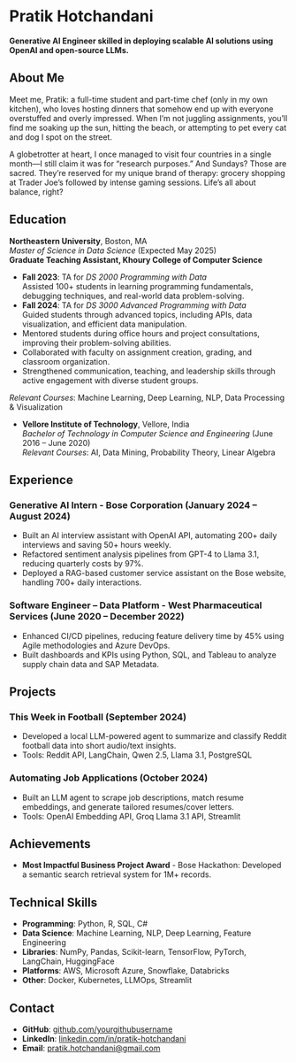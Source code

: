 # Pratik Hotchandani

**Generative AI Engineer skilled in deploying scalable AI solutions using OpenAI and open-source LLMs.**

## About Me
Meet me, Pratik: a full-time student and part-time chef (only in my own kitchen), who loves hosting dinners that somehow end up with everyone overstuffed and overly impressed. When I’m not juggling assignments, you’ll find me soaking up the sun, hitting the beach, or attempting to pet every cat and dog I spot on the street.

A globetrotter at heart, I once managed to visit four countries in a single month—I still claim it was for “research purposes.” And Sundays? Those are sacred. They’re reserved for my unique brand of therapy: grocery shopping at Trader Joe’s followed by intense gaming sessions. Life’s all about balance, right?


## Education

**Northeastern University**, Boston, MA  
*Master of Science in Data Science* (Expected May 2025)  
**Graduate Teaching Assistant, Khoury College of Computer Science**  
- **Fall 2023**: TA for *DS 2000 Programming with Data*  
  Assisted 100+ students in learning programming fundamentals, debugging techniques, and real-world data problem-solving.  
- **Fall 2024**: TA for *DS 3000 Advanced Programming with Data*  
  Guided students through advanced topics, including APIs, data visualization, and efficient data manipulation.  
- Mentored students during office hours and project consultations, improving their problem-solving abilities.  
- Collaborated with faculty on assignment creation, grading, and classroom organization.  
- Strengthened communication, teaching, and leadership skills through active engagement with diverse student groups.  

*Relevant Courses*: Machine Learning, Deep Learning, NLP, Data Processing & Visualization  


- **Vellore Institute of Technology**, Vellore, India  
  *Bachelor of Technology in Computer Science and Engineering* (June 2016 – June 2020)  
  *Relevant Courses*: AI, Data Mining, Probability Theory, Linear Algebra  

## Experience
### Generative AI Intern - Bose Corporation (January 2024 – August 2024)
- Built an AI interview assistant with OpenAI API, automating 200+ daily interviews and saving 50+ hours weekly.
- Refactored sentiment analysis pipelines from GPT-4 to Llama 3.1, reducing quarterly costs by 97%.
- Deployed a RAG-based customer service assistant on the Bose website, handling 700+ daily interactions.

### Software Engineer – Data Platform - West Pharmaceutical Services (June 2020 – December 2022)
- Enhanced CI/CD pipelines, reducing feature delivery time by 45% using Agile methodologies and Azure DevOps.
- Built dashboards and KPIs using Python, SQL, and Tableau to analyze supply chain data and SAP Metadata.

## Projects
### This Week in Football (September 2024)
- Developed a local LLM-powered agent to summarize and classify Reddit football data into short audio/text insights.
- Tools: Reddit API, LangChain, Qwen 2.5, Llama 3.1, PostgreSQL  

### Automating Job Applications (October 2024)
- Built an LLM agent to scrape job descriptions, match resume embeddings, and generate tailored resumes/cover letters.
- Tools: OpenAI Embedding API, Groq Llama 3.1 API, Streamlit  

## Achievements
- **Most Impactful Business Project Award** - Bose Hackathon: Developed a semantic search retrieval system for 1M+ records.

## Technical Skills
- **Programming**: Python, R, SQL, C#  
- **Data Science**: Machine Learning, NLP, Deep Learning, Feature Engineering  
- **Libraries**: NumPy, Pandas, Scikit-learn, TensorFlow, PyTorch, LangChain, HuggingFace  
- **Platforms**: AWS, Microsoft Azure, Snowflake, Databricks  
- **Other**: Docker, Kubernetes, LLMOps, Streamlit  

## Contact
- **GitHub**: [github.com/yourgithubusername](https://github.com/yourgithubusername)  
- **LinkedIn**: [linkedin.com/in/pratik-hotchandani](https://linkedin.com/in/pratik-hotchandani)  
- **Email**: pratik.hotchandani@gmail.com  
